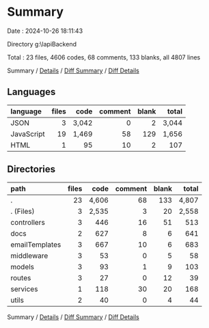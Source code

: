 # Summary

Date : 2024-10-26 18:11:43

Directory g:\\lapiBackend

Total : 23 files,  4606 codes, 68 comments, 133 blanks, all 4807 lines

Summary / [Details](details.md) / [Diff Summary](diff.md) / [Diff Details](diff-details.md)

## Languages
| language | files | code | comment | blank | total |
| :--- | ---: | ---: | ---: | ---: | ---: |
| JSON | 3 | 3,042 | 0 | 2 | 3,044 |
| JavaScript | 19 | 1,469 | 58 | 129 | 1,656 |
| HTML | 1 | 95 | 10 | 2 | 107 |

## Directories
| path | files | code | comment | blank | total |
| :--- | ---: | ---: | ---: | ---: | ---: |
| . | 23 | 4,606 | 68 | 133 | 4,807 |
| . (Files) | 3 | 2,535 | 3 | 20 | 2,558 |
| controllers | 3 | 446 | 16 | 51 | 513 |
| docs | 2 | 627 | 8 | 6 | 641 |
| emailTemplates | 3 | 667 | 10 | 6 | 683 |
| middleware | 3 | 53 | 0 | 5 | 58 |
| models | 3 | 93 | 1 | 9 | 103 |
| routes | 3 | 27 | 0 | 12 | 39 |
| services | 1 | 118 | 30 | 20 | 168 |
| utils | 2 | 40 | 0 | 4 | 44 |

Summary / [Details](details.md) / [Diff Summary](diff.md) / [Diff Details](diff-details.md)